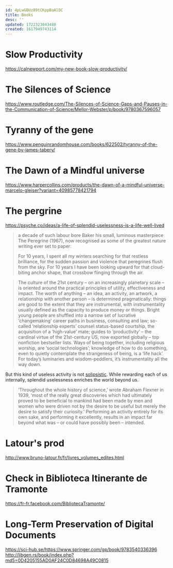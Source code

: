 ```yaml
---
id: 4pLwGBUz89tCKppBaAlDC
title: Books
desc: ''
updated: 1722323043488
created: 1617949743114
---
```

# Slow Productivity

https://calnewport.com/my-new-book-slow-productivity/



# The Silences of Science
https://www.routledge.com/The-Silences-of-Science-Gaps-and-Pauses-in-the-Communication-of-Science/Mellor-Webster/p/book/9780367596057


#  Tyranny of the gene

https://www.penguinrandomhouse.com/books/622502/tyranny-of-the-gene-by-james-tabery/


#  The Dawn of a Mindful universe

https://www.harpercollins.com/products/the-dawn-of-a-mindful-universe-marcelo-gleiser?variant=40985778421794

# The pergrine

https://psyche.co/ideas/a-life-of-splendid-uselessness-is-a-life-well-lived

> a decade of such labour bore Baker his small, luminous masterpiece The Peregrine (1967), now recognised as some of the greatest nature writing ever set to paper:
> 
> For 10 years, I spent all my winters searching for that restless brilliance, for the sudden passion and violence that peregrines flush from the sky. For 10 years I have been looking upward for that cloud-biting anchor shape, that crossbow flinging through the air.
> 


> The culture of the 21st century – on an increasingly planetary scale – is oriented around the practical principles of utility, effectiveness and impact. The worth of anything – an idea, an activity, an artwork, a relationship with another person – is determined pragmatically: things are good to the extent that they are instrumental, with instrumentality usually defined as the capacity to produce money or things. Bright young people are shuffled into a narrow set of lucrative ‘changemaking’ career paths in business, consulting and law; so-called ‘relationship experts’ counsel status-based courtship, the acquisition of a ‘high-value’ mate; guides to ‘productivity’ – the cardinal virtue of the 21st-century US, now exported globally – top nonfiction bestseller lists. Ways of being together, including religious worship, are ‘social technologies’; knowledge of how to do something, even to quietly contemplate the strangeness of being, is a ‘life hack’. For today’s luminaries and wisdom-peddlers, it’s instrumentality all the way down.

But this kind of useless activity is not [solipsistic](https://en.wikipedia.org/wiki/Solipsism "Solipsism \( \(listen\); from Latin  solus 'alone', and  ipse 'self'\) is the philosophical idea that only one's mind is sure to exist. As an epistemological position, solipsism holds that knowledge of anything outside one's own mind is unsure; the external world and other minds cannot be known and might not exist outside the mind."). While rewarding each of us internally, splendid uselessness enriches the world beyond us. 


>  ‘Throughout the whole history of science,’ wrote Abraham Flexner in 1939, ‘most of the really great discoveries which had ultimately proved to be beneficial to mankind had been made by men and women who were driven not by the desire to be useful but merely the desire to satisfy their curiosity.’ Performing an activity entirely for its own sake, and performing it excellently, results in an impact far beyond what was – or could have possibly been – intended.


# Latour's prod

http://www.bruno-latour.fr/fr/livres_volumes_edites.html



# Check in Biblioteca Itinerante de Tramonte 

https://fr-fr.facebook.com/BibliotecaTramonte/



# Long-Term Preservation of Digital Documents 

https://sci-hub.se/https://www.springer.com/gp/book/9783540336396
http://libgen.rs/book/index.php?md5=0D4205155AD0AF24C0D84698A49C0815


